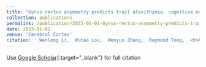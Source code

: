 ```yaml
---
title: "Gyrus rectus asymmetry predicts trait alexithymia, cognitive empathy, and social function in neurotypical adults"
collection: publications
permalink: /publication/2023-01-01-Gyrus-rectus-asymmetry-predicts-trait-alexithymia-cognitive-empathy-and-social-function-in-neurotypical-adults
date: 2023-01-01
venue: 'Cerebral Cortex'
citation: ' Wenlong Li,  Wutao Lou,  Wenyun Zhang,  Raymond Tong,  <b>Richu</b> <b>Jin</b>,  Weiwei Peng, &quot;Gyrus rectus asymmetry predicts trait alexithymia, cognitive empathy, and social function in neurotypical adults.&quot; Cerebral Cortex, 2023.'
---
```

Use [Google Scholar](https://scholar.google.com/scholar?q=Gyrus+rectus+asymmetry+predicts+trait+alexithymia,+cognitive+empathy,+and+social+function+in+neurotypical+adults){:target="_blank"} for full citation